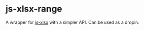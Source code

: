 # js-xlsx-range
A wrapper for [js-xlsx](https://github.com/SheetJS/js-xlsx) with a simpler API. Can be used as a dropin.
